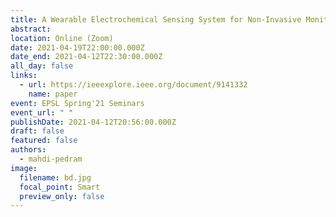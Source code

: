 ```yaml
---
title: A Wearable Electrochemical Sensing System for Non-Invasive Monitoring of Lithium Drug in Bipolar Disorder
abstract: 
location: Online (Zoom)
date: 2021-04-19T22:00:00.000Z
date_end: 2021-04-12T22:30:00.000Z
all_day: false
links:
  - url: https://ieeexplore.ieee.org/document/9141332
    name: paper
event: EPSL Spring'21 Seminars
event_url: " "
publishDate: 2021-04-12T20:56:00.000Z
draft: false
featured: false
authors:
  - mahdi-pedram
image:
  filename: bd.jpg
  focal_point: Smart
  preview_only: false
---
```

